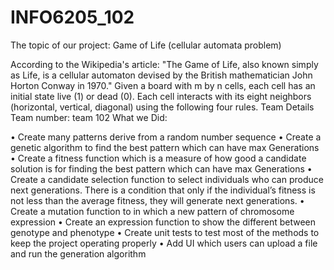 # INFO6205_102

The topic of our project: Game of Life (cellular automata problem)

According to the Wikipedia's article: "The Game of Life, also known simply as Life, is a cellular automaton devised by the British mathematician John Horton Conway in 1970." Given a board with m by n cells, each cell has an initial state live (1) or dead (0). Each cell interacts with its eight neighbors (horizontal, vertical, diagonal) using the following four rules.
Team Details
Team number: team 102
What we Did:

•	Create many patterns derive from a random number sequence
•	Create a genetic algorithm to find the best pattern which can have max Generations
•	Create a fitness function which is a measure of how good a candidate solution is for finding the best pattern which can have max Generations
•	Create a candidate selection function to select individuals who can produce next generations. There is a condition that only if the individual’s fitness is not less than the average fitness, they will generate next generations.
•	Create a mutation function to in which a new pattern of chromosome expression
•	Create an expression function to show the different between genotype and phenotype
•	Create unit tests to test most of the methods to keep the project operating properly
•	Add UI which users can upload a file and run the generation algorithm
